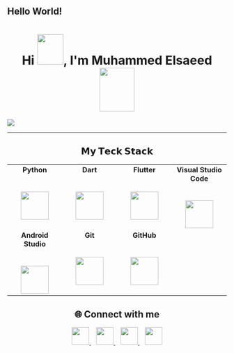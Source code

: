 ## Hello World!
<h1 align="center">Hi <img src="https://i.pinimg.com/originals/28/02/00/28020003d4a493c78d8202ba6c35f179.gif" width="60px" height="70px">, I'm Muhammed Elsaeed
<img src = "https://octodex.github.com/images/spidertocat.png" width ="80px" height="100px"> </h1>
<img src = "https://i.pinimg.com/originals/f5/36/01/f53601133f236d1cb167ac19f05a3d60.gif">

---------
<center>   <h2> 𝗠𝘆 𝗧𝗲𝗰𝗸 𝗦𝘁𝗮𝗰𝗸 </h2> </center>

<table>
  <tbody>
    <tr valign="top">
      <td width="25%" align="center">
        <span><b>Python</b></span><br><br><br>
        <img height="64px" src="https://cdn.svgporn.com/logos/python.svg">
      </td>
      <td width="25%" align="center">
        <span><b>Dart</b></span><br><br><br>
        <img height="64px" src="https://cdn.svgporn.com/logos/dart.svg">
      </td>
      <td width="25%" align="center">
        <span><b>Flutter</b></span><br><br><br>
        <img height="64px" src="https://cdn.svgporn.com/logos/flutter.svg">
      </td>
      <td width="25%" align="center">
        <span><b>Visual Studio Code</b></span><br><br><br>
        <img height="64px" src="https://cdn.svgporn.com/logos/visual-studio-code.svg">
      </td>
    </tr>
    <tr valign="top">
      <td width="25%" align="center">
        <span><b>Android Studio</b></span><br><br><br>
        <img height="64px" src="https://cdn.svgporn.com/logos/android-icon.svg">
      </td>
      <td width="25%" align="center">
        <span><b>Git</b></span><br><br><br>
        <img height="64px" src="https://cdn.svgporn.com/logos/git-icon.svg">
      </td>
      <td width="25%" align="center">
        <span><b>GitHub</b></span><br><br><br>
        <img height="64px" src="https://cdn.svgporn.com/logos/github-icon.svg">
      </td>
    </tr>
  </tbody>
</table>


<h2 align="center">🌐 Connect with me</h2>
<p align="center">
  <a href="https://github.com/mohammed-elsaeede" target="_blank">
    <img src="https://cdn.svgporn.com/logos/github-icon.svg" height="40px">
  </a>&nbsp;&nbsp;
  <a href="https://discordapp.com/users/495470943141888000" target="_blank">
    <img src="https://cdn.svgporn.com/logos/discord-icon.svg" height="40px">
  </a>&nbsp;&nbsp;
  <a href="mailto:mohammedelsaeed222@gmail.com" target="_blank">
    <img src="https://cdn.svgporn.com/logos/google-gmail.svg" height="40px">
  </a>&nbsp;&nbsp;
  <a href="https://instagram.com/muhameed.py" target="_blank">
    <img src="https://cdn.svgporn.com/logos/instagram-icon.svg" height="40px">
  </a>
</p>

